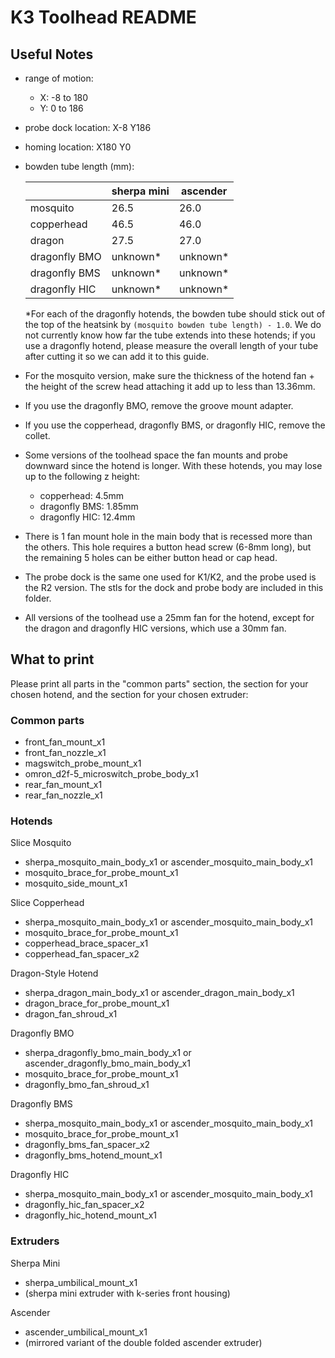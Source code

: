 # K3 Toolhead README

## Useful Notes

- range of motion:
    - X: -8 to 180
    - Y: 0 to 186
- probe dock location: X-8 Y186
- homing location: X180 Y0
- bowden tube length (mm):

    |               | sherpa mini   | ascender  |
    | ---           | ---           | ---       |
    | mosquito      | 26.5          | 26.0      |
    | copperhead    | 46.5          | 46.0      |
    | dragon        | 27.5          | 27.0      |
    | dragonfly BMO | unknown*      | unknown*  |
    | dragonfly BMS | unknown*      | unknown*  |
    | dragonfly HIC | unknown*      | unknown*  |
    
    *For each of the dragonfly hotends, the bowden tube should stick out of the top of the heatsink by `(mosquito bowden tube length) - 1.0`. We do not  currently know how far the tube extends into these hotends; if you use a dragonfly hotend, please measure the overall length of your tube after cutting it so we can add it to this guide.

- For the mosquito version, make sure the thickness of the hotend fan + the height of the screw head attaching it add up to less than 13.36mm.
- If you use the dragonfly BMO, remove the groove mount adapter.
- If you use the copperhead, dragonfly BMS, or dragonfly HIC, remove the collet.
- Some versions of the toolhead space the fan mounts and probe downward since the hotend is longer. With these hotends, you may lose up to the following z height:
    - copperhead: 4.5mm
    - dragonfly BMS: 1.85mm
    - dragonfly HIC: 12.4mm
- There is 1 fan mount hole in the main body that is recessed more than the others. This hole requires a button head screw (6-8mm long), but the remaining 5 holes can be either button head or cap head.
- The probe dock is the same one used for K1/K2, and the probe used is the R2 version. The stls for the dock and probe body are included in this folder.
- All versions of the toolhead use a 25mm fan for the hotend, except for the dragon and dragonfly HIC versions, which use a 30mm fan.

## What to print

Please print all parts in the "common parts" section, the section for your chosen hotend, and the section for your chosen extruder:

### Common parts

- front_fan_mount_x1
- front_fan_nozzle_x1
- magswitch_probe_mount_x1
- omron_d2f-5_microswitch_probe_body_x1
- rear_fan_mount_x1
- rear_fan_nozzle_x1

### Hotends

Slice Mosquito
- sherpa_mosquito_main_body_x1 or ascender_mosquito_main_body_x1
- mosquito_brace_for_probe_mount_x1
- mosquito_side_mount_x1

Slice Copperhead
- sherpa_mosquito_main_body_x1 or ascender_mosquito_main_body_x1
- mosquito_brace_for_probe_mount_x1
- copperhead_brace_spacer_x1
- copperhead_fan_spacer_x2

Dragon-Style Hotend
- sherpa_dragon_main_body_x1 or ascender_dragon_main_body_x1
- dragon_brace_for_probe_mount_x1
- dragon_fan_shroud_x1

Dragonfly BMO
- sherpa_dragonfly_bmo_main_body_x1 or ascender_dragonfly_bmo_main_body_x1
- mosquito_brace_for_probe_mount_x1
- dragonfly_bmo_fan_shroud_x1

Dragonfly BMS
- sherpa_mosquito_main_body_x1 or ascender_mosquito_main_body_x1
- mosquito_brace_for_probe_mount_x1
- dragonfly_bms_fan_spacer_x2
- dragonfly_bms_hotend_mount_x1

Dragonfly HIC
- sherpa_mosquito_main_body_x1 or ascender_mosquito_main_body_x1
- dragonfly_hic_fan_spacer_x2
- dragonfly_hic_hotend_mount_x1

### Extruders

Sherpa Mini
- sherpa_umbilical_mount_x1
- (sherpa mini extruder with k-series front housing)

Ascender
- ascender_umbilical_mount_x1
- (mirrored variant of the double folded ascender extruder)